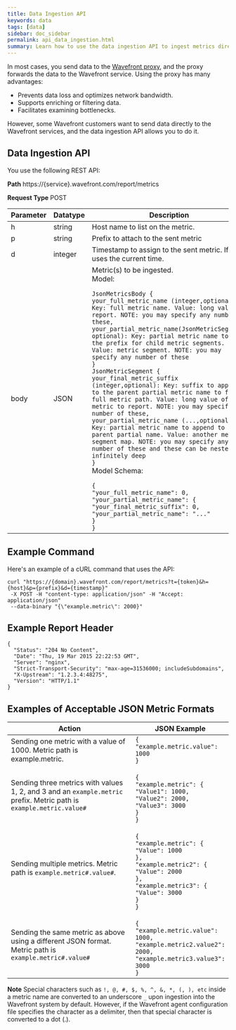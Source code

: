 ```yaml
---
title: Data Ingestion API
keywords: data
tags: [data]
sidebar: doc_sidebar
permalink: api_data_ingestion.html
summary: Learn how to use the data ingestion API to ingest metrics directly into the Wavefront service.
---
```


In most cases, you send data to the [Wavefront proxy](proxies.html), and the proxy forwards the data to the Wavefront service. Using the proxy has many advantages:
* Prevents data loss and optimizes network bandwidth.
* Supports enriching or filtering data.
* Facilitates examining bottlenecks.

However, some Wavefront customers want to send data directly to the Wavefront services, and the data ingestion API allows you to do it.

## Data Ingestion API

You use the following REST API:

**Path** https://{service}.wavefront.com/report/metrics

**Request Type** POST

<table>
<tbody>
<thead>
<tr><th width="20%">Parameter</th><th width="20%">Datatype</th><th width="80%">Description</th></tr>
</thead>
<tr>
<td>h</td>
<td>string
</td>
<td>
Host name to list on the metric.
</td>
</tr>
<tr>
<td>p</td>
<td>string
</td>
<td>Prefix to attach to the sent metric
</td>
</tr>
<tr>
<td>d</td>
<td>integer
</td>
<td>
Timestamp to assign to the sent metric. If null, uses the current time.
</td>
</tr>
<tr>
<td>body</td>
<td>JSON
</td>
<td>Metric(s) to be ingested.
<div>
Model:</div>
<code>
JsonMetricsBody {
your_full_metric_name (integer,optional): Key: full metric name. Value: long value to report. NOTE: you may specify any number of these,
your_partial_metric_name(JsonMetricSegment, optional): Key: partial metric name to be the prefix for child metric segments. Value: metric segment. NOTE: you may specify any number of these
}
JsonMetricSegment {
your_final_metric_suffix (integer,optional): Key: suffix to append to the parent partial metric name to form a full metric path. Value: long value of the metric to report. NOTE: you may specify any number of these,
your_partial_metric_name (...,optional): Key: partial metric name to append to the parent partial name. Value: another metric segment map. NOTE: you may specify any number of these and these can be nested infinitely deep
}
</code>
<div>Model Schema:</div>
<code>
{
"your_full_metric_name": 0,
"your_partial_metric_name": {
"your_final_metric_suffix": 0,
"your_partial_metric_name": "..."
}
}
</code>
</td>
</tr>
</tbody>
</table>

## Example Command

Here's an example of a cURL command that uses the API:
```
curl "https://{domain}.wavefront.com/report/metrics?t={token}&h={host}&p={prefix}&d={timestamp}"
 -X POST -H "content-type: application/json" -H "Accept: application/json"
 --data-binary "{\"example.metric\": 2000}"
```

## Example Report Header

```
{
  "Status": "204 No Content",
  "Date": "Thu, 19 Mar 2015 22:22:53 GMT",
  "Server": "nginx",
  "Strict-Transport-Security": "max-age=31536000; includeSubdomains",
  "X-Upstream": "1.2.3.4:48275",
  "Version": "HTTP/1.1"
}
```

## Examples of Acceptable JSON Metric Formats

<table>
<tbody>
<thead><tr><th width="65%">Action</th><th width="35%">JSON Example</th></tr></thead>
<tr><td>Sending one metric with a value of 1000. Metric path is example.metric.</td>
<td><code>{
"example.metric.value": 1000
}
</code>
</td>
</tr>
<tr>
<td>Sending three metrics with values 1, 2, and 3 and an <code>example.metric</code> prefix. Metric path is <code>example.metric.value#</code></td>
<td><code>
{
"example.metric": {
"Value1": 1000,
"Value2": 2000,
"Value3": 3000
}
}
</code>
</td>
</tr>
<tr>
<td>Sending multiple metrics. Metric path is <code>example.metric#.value#</code>.</td>
<td><code>
{
"example.metric": {
"Value": 1000
},
"example.metric2": {
"Value": 2000
},
"example.metric3": {
"Value": 3000
}
}
</code>
</td>
</tr>
<tr>
<td>Sending the same metric as above using a different JSON format. Metric path is <code>example.metric#.value#</code></td>
<td><code>
{
"example.metric.value": 1000,
"example.metric2.value2": 2000,
"example.metric3.value3": 3000
}
</code>
</td>
</tr>
</tbody>
</table>

**Note** Special characters such as `!, @, #, $, %, ^, &, *, (, ), etc` inside a metric name are converted to an underscore `_` upon ingestion into the Wavefront system by default. However, if the Wavefront agent configuration file specifies the character as a delimiter, then that special character is converted to a dot (.).
